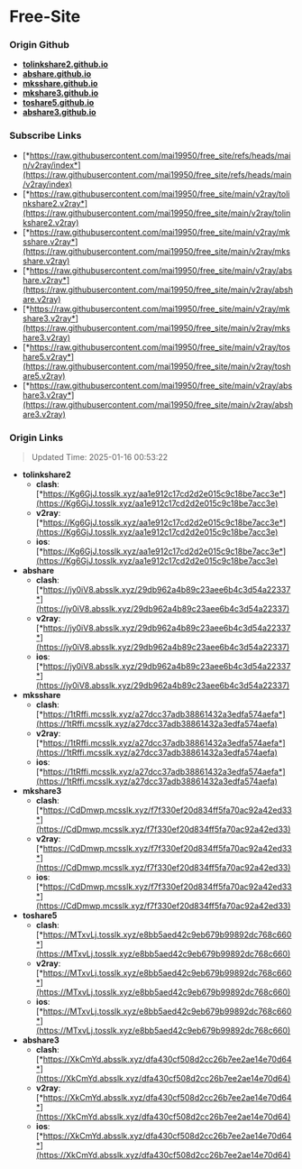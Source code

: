 # Free-Site

### Origin Github

- [**tolinkshare2.github.io**](https://github.com/tolinkshare2/tolinkshare2.github.io)
- [**abshare.github.io**](https://github.com/abshare/abshare.github.io)
- [**mksshare.github.io**](https://github.com/mksshare/mksshare.github.io)
- [**mkshare3.github.io**](https://github.com/mkshare3/mkshare3.github.io)
- [**toshare5.github.io**](https://github.com/toshare5/toshare5.github.io)
- [**abshare3.github.io**](https://github.com/abshare3/abshare3.github.io)

### Subscribe Links

- [*https://raw.githubusercontent.com/mai19950/free_site/refs/heads/main/v2ray/index*](https://raw.githubusercontent.com/mai19950/free_site/refs/heads/main/v2ray/index)
- [*https://raw.githubusercontent.com/mai19950/free_site/main/v2ray/tolinkshare2.v2ray*](https://raw.githubusercontent.com/mai19950/free_site/main/v2ray/tolinkshare2.v2ray)
- [*https://raw.githubusercontent.com/mai19950/free_site/main/v2ray/mksshare.v2ray*](https://raw.githubusercontent.com/mai19950/free_site/main/v2ray/mksshare.v2ray)
- [*https://raw.githubusercontent.com/mai19950/free_site/main/v2ray/abshare.v2ray*](https://raw.githubusercontent.com/mai19950/free_site/main/v2ray/abshare.v2ray)
- [*https://raw.githubusercontent.com/mai19950/free_site/main/v2ray/mkshare3.v2ray*](https://raw.githubusercontent.com/mai19950/free_site/main/v2ray/mkshare3.v2ray)
- [*https://raw.githubusercontent.com/mai19950/free_site/main/v2ray/toshare5.v2ray*](https://raw.githubusercontent.com/mai19950/free_site/main/v2ray/toshare5.v2ray)
- [*https://raw.githubusercontent.com/mai19950/free_site/main/v2ray/abshare3.v2ray*](https://raw.githubusercontent.com/mai19950/free_site/main/v2ray/abshare3.v2ray)

### Origin Links

> Updated Time: 2025-01-16 00:53:22

- **tolinkshare2**
  - **clash**: [*https://Kg6GjJ.tosslk.xyz/aa1e912c17cd2d2e015c9c18be7acc3e*](https://Kg6GjJ.tosslk.xyz/aa1e912c17cd2d2e015c9c18be7acc3e)
  - **v2ray**: [*https://Kg6GjJ.tosslk.xyz/aa1e912c17cd2d2e015c9c18be7acc3e*](https://Kg6GjJ.tosslk.xyz/aa1e912c17cd2d2e015c9c18be7acc3e)
  - **ios**: [*https://Kg6GjJ.tosslk.xyz/aa1e912c17cd2d2e015c9c18be7acc3e*](https://Kg6GjJ.tosslk.xyz/aa1e912c17cd2d2e015c9c18be7acc3e)
- **abshare**
  - **clash**: [*https://jy0iV8.absslk.xyz/29db962a4b89c23aee6b4c3d54a22337*](https://jy0iV8.absslk.xyz/29db962a4b89c23aee6b4c3d54a22337)
  - **v2ray**: [*https://jy0iV8.absslk.xyz/29db962a4b89c23aee6b4c3d54a22337*](https://jy0iV8.absslk.xyz/29db962a4b89c23aee6b4c3d54a22337)
  - **ios**: [*https://jy0iV8.absslk.xyz/29db962a4b89c23aee6b4c3d54a22337*](https://jy0iV8.absslk.xyz/29db962a4b89c23aee6b4c3d54a22337)
- **mksshare**
  - **clash**: [*https://1tRffi.mcsslk.xyz/a27dcc37adb38861432a3edfa574aefa*](https://1tRffi.mcsslk.xyz/a27dcc37adb38861432a3edfa574aefa)
  - **v2ray**: [*https://1tRffi.mcsslk.xyz/a27dcc37adb38861432a3edfa574aefa*](https://1tRffi.mcsslk.xyz/a27dcc37adb38861432a3edfa574aefa)
  - **ios**: [*https://1tRffi.mcsslk.xyz/a27dcc37adb38861432a3edfa574aefa*](https://1tRffi.mcsslk.xyz/a27dcc37adb38861432a3edfa574aefa)
- **mkshare3**
  - **clash**: [*https://CdDmwp.mcsslk.xyz/f7f330ef20d834ff5fa70ac92a42ed33*](https://CdDmwp.mcsslk.xyz/f7f330ef20d834ff5fa70ac92a42ed33)
  - **v2ray**: [*https://CdDmwp.mcsslk.xyz/f7f330ef20d834ff5fa70ac92a42ed33*](https://CdDmwp.mcsslk.xyz/f7f330ef20d834ff5fa70ac92a42ed33)
  - **ios**: [*https://CdDmwp.mcsslk.xyz/f7f330ef20d834ff5fa70ac92a42ed33*](https://CdDmwp.mcsslk.xyz/f7f330ef20d834ff5fa70ac92a42ed33)
- **toshare5**
  - **clash**: [*https://MTxvLj.tosslk.xyz/e8bb5aed42c9eb679b99892dc768c660*](https://MTxvLj.tosslk.xyz/e8bb5aed42c9eb679b99892dc768c660)
  - **v2ray**: [*https://MTxvLj.tosslk.xyz/e8bb5aed42c9eb679b99892dc768c660*](https://MTxvLj.tosslk.xyz/e8bb5aed42c9eb679b99892dc768c660)
  - **ios**: [*https://MTxvLj.tosslk.xyz/e8bb5aed42c9eb679b99892dc768c660*](https://MTxvLj.tosslk.xyz/e8bb5aed42c9eb679b99892dc768c660)
- **abshare3**
  - **clash**: [*https://XkCmYd.absslk.xyz/dfa430cf508d2cc26b7ee2ae14e70d64*](https://XkCmYd.absslk.xyz/dfa430cf508d2cc26b7ee2ae14e70d64)
  - **v2ray**: [*https://XkCmYd.absslk.xyz/dfa430cf508d2cc26b7ee2ae14e70d64*](https://XkCmYd.absslk.xyz/dfa430cf508d2cc26b7ee2ae14e70d64)
  - **ios**: [*https://XkCmYd.absslk.xyz/dfa430cf508d2cc26b7ee2ae14e70d64*](https://XkCmYd.absslk.xyz/dfa430cf508d2cc26b7ee2ae14e70d64)
